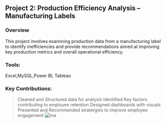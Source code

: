 ## Project 2: Production Efficiency Analysis – Manufacturing Labels
### Overview
This project involves examining production data from a manufacturing label to identify inefficiencies and provide recommendations aimed at improving key production metrics and overall operational efficiency.
### Tools:
Excel,MySQL,Power BI, Tableau
### Key Contributions:
> Cleaned and Structured data for analysis
> Identified Key factors contributing to employee retention
> Designed dashboards with visuals 
> Presented and Recommended stratergies to improve employee engagement
![ma](https://github.com/user-attachments/assets/f18b73d3-ac2f-4deb-9de1-25b2e34c3e38)
